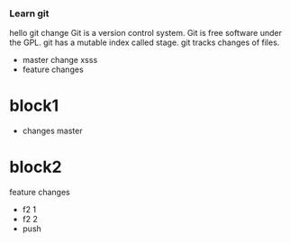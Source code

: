 ### Learn git
hello git change
Git is a version control system.
Git is free software under the GPL.
git has a mutable index called stage.
git tracks changes of files.
- master change xsss
- feature changes

# block1
- changes master

# block2
feature changes

- f2 1
- f2 2
- push
